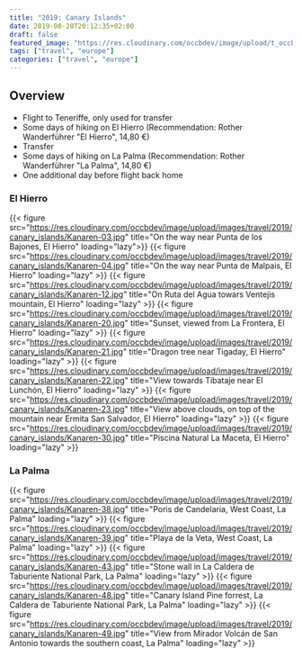 ```yaml
---
title: "2019: Canary Islands"
date: 2019-08-20T20:12:35+02:00
draft: false
featured_image: "https://res.cloudinary.com/occbdev/image/upload/t_occbdev_gallery_teaser/images/travel/2019/canary_islands/Kanaren-21.jpg"
tags: ["travel", "europe"]
categories: ["travel", "europe"]
---
```


## Overview

* Flight to Teneriffe, only used for transfer
* Some days of hiking on El Hierro (Recommendation: Rother Wanderführer "El Hierro", 14,80 €)
* Transfer
* Some days of hiking on La Palma (Recommendation: Rother Wanderführer "La Palma", 14,80 €)
* One additional day before flight back home

### El Hierro

{{< figure src="https://res.cloudinary.com/occbdev/image/upload/images/travel/2019/canary_islands/Kanaren-03.jpg" title="On the way near Punta de los Bajones, El Hierro" loading="lazy">}}
{{< figure src="https://res.cloudinary.com/occbdev/image/upload/images/travel/2019/canary_islands/Kanaren-04.jpg" title="On the way near Punta de Malpais, El Hierro" loading="lazy" >}}
{{< figure src="https://res.cloudinary.com/occbdev/image/upload/images/travel/2019/canary_islands/Kanaren-12.jpg" title="On Ruta del Agua towars Ventejis mountain, El Hierro" loading="lazy" >}}
{{< figure src="https://res.cloudinary.com/occbdev/image/upload/images/travel/2019/canary_islands/Kanaren-20.jpg" title="Sunset, viewed from La Frontera, El Hierro" loading="lazy" >}}
{{< figure src="https://res.cloudinary.com/occbdev/image/upload/images/travel/2019/canary_islands/Kanaren-21.jpg" title="Dragon tree near Tigaday, El Hierro" loading="lazy" >}}
{{< figure src="https://res.cloudinary.com/occbdev/image/upload/images/travel/2019/canary_islands/Kanaren-22.jpg" title="View towards Tibataje near El Lunchón, El Hierro" loading="lazy" >}}
{{< figure src="https://res.cloudinary.com/occbdev/image/upload/images/travel/2019/canary_islands/Kanaren-23.jpg" title="View above clouds, on top of the mountain near Ermita San Salvador, El Hierro" loading="lazy" >}}
{{< figure src="https://res.cloudinary.com/occbdev/image/upload/images/travel/2019/canary_islands/Kanaren-30.jpg" title="Piscina Natural La Maceta, El Hierro" loading="lazy" >}}

### La Palma

{{< figure src="https://res.cloudinary.com/occbdev/image/upload/images/travel/2019/canary_islands/Kanaren-38.jpg" title="Poris de Candelaria, West Coast, La Palma" loading="lazy" >}}
{{< figure src="https://res.cloudinary.com/occbdev/image/upload/images/travel/2019/canary_islands/Kanaren-39.jpg" title="Playa de la Veta, West Coast, La Palma" loading="lazy" >}}
{{< figure src="https://res.cloudinary.com/occbdev/image/upload/images/travel/2019/canary_islands/Kanaren-43.jpg" title="Stone wall in La Caldera de Taburiente National Park, La Palma" loading="lazy" >}}
{{< figure src="https://res.cloudinary.com/occbdev/image/upload/images/travel/2019/canary_islands/Kanaren-48.jpg" title="Canary Island Pine forrest, La Caldera de Taburiente National Park, La Palma" loading="lazy" >}}
{{< figure src="https://res.cloudinary.com/occbdev/image/upload/images/travel/2019/canary_islands/Kanaren-49.jpg" title="View from Mirador Volcán de San Antonio towards the southern coast, La Palma" loading="lazy" >}}
